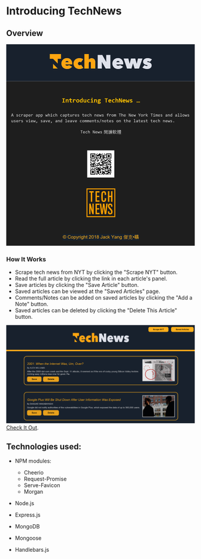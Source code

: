 # Introducing TechNews

## Overview

![](public/assets/img/technews.png)

### How It Works
* Scrape tech news from NYT by clicking the "Scrape NYT" button.
* Read the full article by clicking the link in each article's panel.
* Save articles by clicking the "Save Article" button.
* Saved articles can be viewed at the "Saved Articles" page.
* Comments/Notes can be added on saved articles by clicking the "Add a Note" button.
* Saved articles can be deleted by clicking the "Delete This Article" button.

![](public/assets/img/readme.png)
[Check It Out](http://nyttechnews.herokuapp.com/).

## Technologies used:
* NPM modules:
  * Cheerio
  * Request-Promise
  * Serve-Favicon
  * Morgan
  
* Node.js
* Express.js
* MongoDB
* Mongoose
* Handlebars.js

